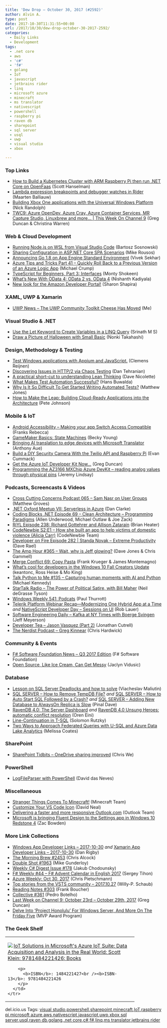 ```yaml
---
title: 'Dew Drop – October 30, 2017 (#2592)'
author: Alvin A.
type: post
date: 2017-10-30T11:31:55+00:00
url: /2017/10/30/dew-drop-october-30-2017-2592/
categories:
  - Daily Links
  - Development
tags:
  - .net core
  - aws
  - 'c#'
  - 'f#'
  - golang
  - IoT
  - javascript
  - jetbrains rider
  - linq
  - microsoft azure
  - minecraft
  - ms translator
  - nativescript
  - powershell
  - raspberry pi
  - raven db
  - sharepoint
  - sql server
  - usql
  - uwp
  - visual studio
  - xbox

---
```

### <a name="top"></a>Top Links

  * <a href="http://feeds.hanselman.com/~/480289992/0/scotthanselman~How-to-Build-a-Kubernetes-Cluster-with-ARM-Raspberry-Pi-then-run-NET-Core-on-OpenFaas.aspx" target="_blank">How to Build a Kubernetes Cluster with ARM Raspberry Pi then run .NET Core on OpenFaas</a> (Scott Hanselman)
  * <a href="https://blog.jetbrains.com/dotnet/2017/10/30/lambda-expression-breakpoints-debugger-watches-rider/" target="_blank">Lambda expression breakpoints and debugger watches in Rider</a> (Maarten Balliauw)
  * <a href="http://feedproxy.google.com/~r/NicksNetTravels/~3/1iPhtpjzofI/post.aspx" target="_blank">Building Xbox One applications with the Universal Windows Platform</a> (Nick Randolph)
  * <a href="https://channel9.msdn.com/Shows/This+Week+On+Channel+9/TWC9-Azure-OpenDev-Azure-Cray-Azure-Container-Services-MR-Capture-Studio-Linuxbrew-and-more?WT.mc_id=DX_MVP4025064" target="_blank">TWC9: Azure OpenDev, Azure Cray, Azure Container Services, MR Capture Studio, Linuxbrew and more&#8230; | This Week On Channel 9</a> (Greg Duncan & Christina Warren)



### <a name="web"></a>Web & Cloud Development

  * <a href="https://blogs.msdn.microsoft.com/commandline/2017/10/27/running-node-js-on-wsl-from-visual-studio-code/" target="_blank">Running Node.js on WSL from Visual Studio Code</a> (Bartosz Sosnowski)
  * <a href="https://blogs.msdn.microsoft.com/webdev/2017/10/27/sharing-configuration-in-asp-net-core-spa-scenarios/" target="_blank">Sharing Configuration in ASP.NET Core SPA Scenarios</a> (Mike Rousos)
  * <a href="http://feedproxy.google.com/~r/ClPlBl/~3/sXORVK7qLAY/announcing-Go-1-8-on-App-Engine-Standard-Environment.html" target="_blank">Announcing Go 1.8 on App Engine Standard Environment</a> (Vivek Sekhar)
  * <a href="https://www.michaelcrump.net/azure-tips-and-tricks41/" target="_blank">Azure Tips and Tricks Part 41 &#8211; Quickly Roll Back to a Previous Version of an Azure Logic App</a> (Michael Crump)
  * <a href="https://code.tutsplus.com/tutorials/typescript-for-beginners-part-3-interfaces--cms-29439" target="_blank">TypeScript for Beginners, Part 3: Interfaces</a> (Monty Shokeen)
  * <a href="https://dzone.com/articles/whats-new-with-odata-4-odata-2-vs-odata-4?utm_medium=feed&utm_source=feedpress.me&utm_campaign=Feed%3A+dzone%2Fbig-data" target="_blank">What&#8217;s New With OData 4: OData 2 vs. OData 4</a> (Nishanth Kadiyala)
  * <a href="https://developer.amazon.com/blogs/appstore/post/a0d3d9db-719a-4c4f-b5f5-570751686c8f/new-look-for-the-amazon-developer-portal" target="_blank">New look for the Amazon Developer Portal!</a> (Sharon Shapira)



### <a name="silverlight"></a>XAML, UWP & Xamarin

  * <a href="http://www.uwpapp.tips/2017/10/uwp-news-uwp-community-toolkit-cheese.html" target="_blank">UWP News &#8211; The UWP Community Toolkit Cheese Has Moved</a> (Me)



### <a name="dotnet"></a>Visual Studio & .NET

  * <a href="http://www.devx.com/tips/dot-net/use-let-keyword-to-create-variables-in-a-linq-query-171016074546.html" target="_blank">Use the Let Keyword to Create Variables in a LINQ Query</a> (Srinath M S)
  * <a href="https://blogs.msdn.microsoft.com/smallbasic/2017/10/29/draw-a-picture-of-halloween-with-small-basic/" target="_blank">Draw a Picture of Halloween with Small Basic</a> (Nonki Takahashi)



### <a name="design"></a>Design, Methodology & Testing

  * <a href="http://feedproxy.google.com/~r/clemensreijnen/qzrF/~3/hP2-E_5Palc/post.aspx" target="_blank">Test Windows applications with Appium and JavaScript.</a> (Clemens Reijnen)
  * <a href="https://twilioinc.wpengine.com/2017/10/http2-issues.html" target="_blank">Discovering Issues in HTTP/2 via Chaos Testing</a> (Dan Tehranian)
  * <a href="http://feedproxy.google.com/~r/LeadingAgile/~3/ero0ScWXUA8/" target="_blank">A practical short-cut to understanding Lean Thinking</a> (Dave Nicolette)
  * <a href="https://dzone.com/articles/what-makes-test-automation-successful?utm_medium=feed&utm_source=feedpress.me&utm_campaign=Feed%3A+dzone%2Fagile" target="_blank">What Makes Test Automation Successful?</a> (Hans Buwalda)
  * <a href="http://feedproxy.google.com/~r/ExceptionNotFound/~3/6KTubPWfE8k/" target="_blank">Why Is It So Difficult To Get Started Writing Automated Tests?</a> (Matthew Jones)
  * <a href="http://www.infoq.com/articles/cloud-ready-applications?utm_campaign=infoq_content&utm_source=infoq&utm_medium=feed&utm_term=global" target="_blank">How to Make the Leap: Building Cloud-Ready Applications into the Architecture</a> (Pete Johnson)



### <a name="mobile"></a>Mobile & IoT

  * <a href="https://riggaroo.co.za/android-accessibility-switch-access/" target="_blank">Android Accessibility – Making your app Switch Access Compatible</a> (Franks Rebecca)
  * <a href="https://developer.amazon.com/blogs/appstore/post/c92030bb-6ab8-421f-b0da-a7231a59561d/gamemaker-basics-state-machines" target="_blank">GameMaker Basics: State Machines</a> (Becky Young)
  * <a href="https://blogs.msdn.microsoft.com/translation/2017/10/27/bringing-ai-translation-to-edge-devices-with-microsoft-translator/" target="_blank">Bringing AI translation to edge devices with Microsoft Translator</a> (Anthony Aue)
  * <a href="http://feedproxy.google.com/~r/ProgrammableWeb/~3/ndjaaS_YHmA/27" target="_blank">Build a DIY Security Camera With the Twilio API and Raspberry Pi</a> (Evan Cummack)
  * <a href="https://channel9.msdn.com/coding4fun/blog/Get-the-Azure-IoT-Developer-Kit-Now?WT.mc_id=DX_MVP4025064" target="_blank">Get the Azure IoT Developer Kit Now&#8230;</a> (Greg Duncan)
  * <a href="https://jeremylindsayni.wordpress.com/2017/10/29/programming-the-az3166-mxchip-azure-devkit-reading-analog-values-through-physical-pins/" target="_blank">Programming the AZ3166 MXChip Azure DevKit – reading analog values through physical pins</a> (Jeremy Lindsay)



### <a name="podcasts"></a>Podcasts, Screencasts & Videos

  * <a href="http://feedproxy.google.com/~r/CrossCuttingConcerns/~3/xoKeZn09JHM/Podcast-065-Sam-Nasr-on-User-Groups" target="_blank">Cross Cutting Concerns Podcast 065 &#8211; Sam Nasr on User Groups</a> (Matthew Groves)
  * <a href="http://www.danclarke.com/dotnetoxford-oct-2017" target="_blank">.NET Oxford Meetup VII: Serverless in Azure</a> (Dan Clarke)
  * <a href="https://www.codingblocks.net/podcast/clean-architecture-programming-paradigms/" target="_blank">Coding Blocks .NET Episode 69 – Clean Architecture – Programming Paradigms</a> (Allen Underwood, Michael Outlaw & Joe Zack)
  * <a href="http://riyl.podbean.com/e/episode-238-richard-gottehrer-and-allison-zatarain/" target="_blank">RiYL Episode 238: Richard Gottehrer and Allison Zatarain</a> (Brian Heater)
  * <a href="https://www.codenewbie.org/podcast/how-she-built-a-mobile-app-to-help-victims-of-domestic-violence" target="_blank">CodeNewbie S2:E1 – How she built an app to help victims of domestic violence (Alicia Carr)</a> (CodeNewbie Team)
  * <a href="http://developeronfire.com/podcast/episode-282-standa-novak-extreme-productivity" target="_blank">Developer on Fire Episode 282 | Standa Novak &#8211; Extreme Productivity</a> (Dave Rael)
  * <a href="http://feedproxy.google.com/~r/TheAmpHour/~3/8lc03RfKFag/" target="_blank">The Amp Hour #365 – Wait, why is Jeff glowing?</a> (Dave Jones & Chris Gammell)
  * <a href="https://mergeconflict.fireside.fm/merge-conflict-69-copy-pasta" target="_blank">Merge Conflict 69: Copy Pasta</a> (Frank Krueger & James Montemagno)
  * <a href="https://channel9.msdn.com/Blogs/One-Dev-Minute/Whats-cool-for-developers-in-the-Windows-10-Fall-Creators-Update?WT.mc_id=DX_MVP4025064" target="_blank">What&#8217;s cool for developers in the Windows 10 Fall Creators Update</a> (keantonc, Ross Heise & Mo King)
  * <a href="https://talkpython.fm/episodes/show/135/capturing-human-moments-with-ai-and-python" target="_blank">Talk Python to Me #135 &#8211; Capturing human moments with AI and Python</a> (Michael Kennedy)
  * <a href="https://soundcloud.com/startalk/the-power-of-political-satire-with-bill-maher" target="_blank">StarTalk Radio &#8211; The Power of Political Satire, with Bill Maher</a> (Neil deGrasse Tyson)
  * <a href="https://www.thurrott.com/podcasts/windows-weekly/142569/windows-weekly-541-podcats" target="_blank">Windows Weekly 541: Podcats</a> (Paul Thurrott)
  * <a href="https://www.telerik.com/blogs/telerik-platform-webinar-recap-modernizing-one-hybrid-app-at-a-time" target="_blank">Telerik Platform Webinar Recap—Modernizing One Hybrid App at a Time</a> _and_ <a href="https://www.nativescript.org/blog/nativescript-developer-day-sessions-on-ui" target="_blank">NativeScript Developer Day &#8211; Sessions on UI</a> (Rob Lauer)
  * <a href="https://softwareengineeringdaily.com/2017/10/30/kafka-at-ny-times-with-boerge-svingen/" target="_blank">Software Engineering Daily &#8211; Kafka at NY Times with Boerge Svingen</a> (Jeff Meyerson)
  * <a href="http://developertea.simplecast.fm/71aa09a1" target="_blank">Developer Tea &#8211; Jason Vasquez (Part 2)</a> (Jonathan Cutrell)
  * <a href="http://nerdist.nerdistind.libsynpro.com/greg-kinnear" target="_blank">The Nerdist Podcast &#8211; Greg Kinnear</a> (Chris Hardwick)



### <a name="events"></a>Community & Events

  * <a href="http://foundation.fsharp.org/fssf_news_2017_q3" target="_blank">F# Software Foundation News &#8211; Q3 2017 Edition</a> (F# Software Foundation)
  * <a href="https://www.syncfusion.com/blogs/post/open-source-like-ice-cream-can-get-messy.aspx" target="_blank">Open Source, Like Ice Cream, Can Get Messy</a> (Jaclyn Vidusic)



### <a name="sql"></a>Database

  * <a href="http://feedproxy.google.com/~r/MSSQLTips-LatestSqlServerTips/~3/MGYHPG5cTO0/tip.asp" target="_blank">Lesson on SQL Server Deadlocks and how to solve</a> (Viacheslav Maliutin)
  * <a href="https://blog.sqlauthority.com/2017/10/28/sql-server-remove-tempdb-file/" target="_blank">SQL SERVER – How to Remove TempDB File?</a> _and_ <a href="https://blog.sqlauthority.com/2017/10/29/sql-server-auto-start-sql-followed-crash/" target="_blank">SQL SERVER – How to Auto Start SQL Followed by a Crash?</a> _and_ <a href="https://blog.sqlauthority.com/2017/10/30/sql-server-adding-new-database-alwayson-replica-slow/" target="_blank">SQL SERVER – Adding New Database to AlwaysOn Replica is Slow</a> (Pinal Dave)
  * <a href="http://feedproxy.google.com/~r/AyendeRahien/~3/-P-rskoluZM/ravendb-4-0-the-server-dashboard" target="_blank">RavenDB 4.0: The Server Dashboard</a> _and_ <a href="http://feedproxy.google.com/~r/AyendeRahien/~3/r5oOS6RiCQo/ravendb-4-0-unsung-heroes-automatic-conflict-resolution" target="_blank">RavenDB 4.0 Unsung Heroes: automatic conflict resolution</a> (Oren Eini)
  * <a href="http://www.sqlservercentral.com/blogs/sql-quantum-leap/2017/10/27/line-continuation-in-t-sql/" target="_blank">Line-Continuation in T-SQL</a> (Solomon Rutzky)
  * <a href="http://feedproxy.google.com/~r/SqlChick-MelissaCoates/~3/5IsXSHOmPnI/two-ways-to-approach-federated-queries-with-u-sql-and-azure-data-lake-analytics" target="_blank">Two Ways to Approach Federated Queries with U-SQL and Azure Data Lake Analytics</a> (Melissa Coates)



### <a name="sp"></a>SharePoint

  * <a href="https://blogs.technet.microsoft.com/christwe/2017/10/27/sharepoint-tidbits-onedrive-sharing-improved/" target="_blank">SharePoint Tidbits – OneDrive sharing improved</a> (Chris We)



### <a name="ps"></a>PowerShell

  * <a href="https://blogs.msdn.microsoft.com/daviddasneves/2017/10/27/logfileparser-with-powershell/" target="_blank">LogFileParser with PowerShell</a> (David das Neves)



### <a name="misc"></a>Miscellaneous

  * <a href="http://minecraft.net/en-us/article/stranger-things-comes-minecraft" target="_blank">Stranger Things Comes To Minecraft!</a> (Minecraft Team)
  * <a href="https://medium.com/@reverentgeek/customize-your-vs-code-icon-fc34fc52c522?source=rss-b3f236ab1a75------2" target="_blank">Customize Your VS Code Icon</a> (David Neal)
  * <a href="https://blogs.office.com/en-us/2017/10/27/delivering-a-faster-and-more-responsive-outlook-com/" target="_blank">Delivering a faster and more responsive Outlook.com</a> (Outlook Team)
  * <a href="http://feedproxy.google.com/~r/wmexperts/~3/e-R7emzICVU/microsoft-bringing-fluent-design-settings-app-windows-10-redstone-4" target="_blank">Microsoft is bringing Fluent Design to the Settings app in Windows 10 Redstone 4</a> (Zac Bowden)



### <a name="links"></a>More Link Collections

  * <a href="https://www.windowsappdev.com/2017/10/windows-app-developer-links-2017-10-30/" target="_blank">Windows App Developer Links &#8211; 2017-10-30</a> _and_ <a href="https://www.allaboutxamarin.com/2017/10/xamarin-app-developer-links-2017-10-30/" target="_blank">Xamarin App Developer Links &#8211; 2017-10-30</a> (Dan Rigby)
  * <a href="http://feedproxy.google.com/~r/ReflectivePerspective/~3/hweS1pdfgcI/" target="_blank">The Morning Brew #2453</a> (Chris Alcock)
  * <a href="https://afreshcup.com/home/2017/10/30/double-shot-1963.html" target="_blank">Double Shot #1963</a> (Mike Gunderloy)
  * <a href="http://feedproxy.google.com/~r/digest-csharp/~3/x41Np6bFttM/178" target="_blank">Weekly C# Digest Issue #178</a> (Jakub Chodounsky)
  * <a href="https://sergeytihon.com/2017/10/28/f-weekly-44-f-advent-calendar-in-english-2017/" target="_blank">F# Weekly #44 – F# Advent Calendar in English 2017</a> (Sergey Tihon)
  * <a href="https://buildazure.com/2017/10/30/azure-weekly-oct-30-2017/" target="_blank">Azure Weekly: Oct 30, 2017</a> (Chris Pietschmann)
  * <a href="https://blogs.msdn.microsoft.com/devops/2017/10/27/top-stories-from-the-vsts-community-2017-10-27/" target="_blank">Top stories from the VSTS community – 2017.10.27</a> (Willy-P. Schaub)
  * <a href="http://www.frankysnotes.com/2017/10/reading-notes-303.html" target="_blank">Reading Notes #303</a> (Frank Boucher)
  * <a href="http://feedproxy.google.com/~r/tympanus/~3/gReRvTTS4G4/" target="_blank">Collective #361</a> (Pedro Botelho)
  * <a href="https://channel9.msdn.com/Blogs/C9Team/Last-Week-on-Channel-9-October-23rd-October-29th-2017?WT.mc_id=DX_MVP4025064" target="_blank">Last Week on Channel 9: October 23rd &#8211; October 29th, 2017</a> (Greg Duncan)
  * <a href="https://blogs.msdn.microsoft.com/mvpawardprogram/2017/10/27/friday-five-october-27/" target="_blank">Delve Into ‘Project Honolulu’ For Windows Server, And More On The Friday Five</a> (MVP Award Program)



### <a name="shelf"></a>The Geek Shelf

<div class="wlWriterEditableSmartContent" id="scid:7dc1bd33-94bd-46fd-a20b-0131235bcd47:eab3be35-64e2-4f7e-bbc9-96eefaa2343d" style="margin: 0px; padding: 0px; float: none; display: inline;">
  <table cellspacing="0" cellpadding="2" width="400" border="0" unselectable="on">
    <tr>
      <td valign="top" width="400">
        <p>
          <a title="IoT Solutions in Microsoft&#39;s Azure IoT Suite: Data Acquisition and Analysis in the Real World: Scott Klein: 9781484221426: Books" href="http://www.amazon.com/exec/obidos/ASIN/1484221427/amavin-20"><img data-recalc-dims="1" decoding="async" src="https://i0.wp.com/images-na.ssl-images-amazon.com/images/I/51s3wWNXRxL._AC_US218_.jpg?w=660&#038;ssl=1" border="0" align="left" style="float:left" />IoT Solutions in Microsoft's Azure IoT Suite: Data Acquisition and Analysis in the Real World: Scott Klein: 9781484221426: Books</a>
        </p>
        
        <p>
          <b>ISBN</b>: 1484221427<br /><b>ISBN-13</b>: 9781484221426
        </p>
      </td>
    </tr>
  </table>
</div>



<div class="wlWriterEditableSmartContent" id="scid:77ECF5F8-D252-44F5-B4EB-D463C5396A79:d24afd13-a8cb-43a0-8e5b-1ec727a673cb" style="margin: 0px; padding: 0px; float: none; display: inline;">
  del.icio.us Tags: <a href="http://del.icio.us/popular/visual+studio" rel="tag">visual studio</a>,<a href="http://del.icio.us/popular/powershell" rel="tag">powershell</a>,<a href="http://del.icio.us/popular/sharepoint" rel="tag">sharepoint</a>,<a href="http://del.icio.us/popular/minecraft" rel="tag">minecraft</a>,<a href="http://del.icio.us/popular/IoT" rel="tag">IoT</a>,<a href="http://del.icio.us/popular/raspberry+pi" rel="tag">raspberry pi</a>,<a href="http://del.icio.us/popular/microsoft+azure" rel="tag">microsoft azure</a>,<a href="http://del.icio.us/popular/aws" rel="tag">aws</a>,<a href="http://del.icio.us/popular/nativescript" rel="tag">nativescript</a>,<a href="http://del.icio.us/popular/javascript" rel="tag">javascript</a>,<a href="http://del.icio.us/popular/uwp" rel="tag">uwp</a>,<a href="http://del.icio.us/popular/xbox" rel="tag">xbox</a>,<a href="http://del.icio.us/popular/sql+server" rel="tag">sql server</a>,<a href="http://del.icio.us/popular/usql" rel="tag">usql</a>,<a href="http://del.icio.us/popular/raven+db" rel="tag">raven db</a>,<a href="http://del.icio.us/popular/golang" rel="tag">golang</a>,<a href="http://del.icio.us/popular/.net+core" rel="tag">.net core</a>,<a href="http://del.icio.us/popular/c%23" rel="tag">c#</a>,<a href="http://del.icio.us/popular/f%23" rel="tag">f#</a>,<a href="http://del.icio.us/popular/linq" rel="tag">linq</a>,<a href="http://del.icio.us/popular/ms+translator" rel="tag">ms translator</a>,<a href="http://del.icio.us/popular/jetbrains+rider" rel="tag">jetbrains rider</a>
</div>